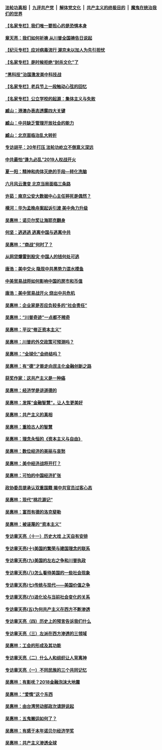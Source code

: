 ####  [法轮功真相](../../../../basic/blob/master/README.md?t=05010831) &nbsp;|&nbsp; [九评共产党](../../../../9ping.md/blob/master/README.md?t=05010831) &nbsp;|&nbsp; [解体党文化](../../../../jtdwh.md/blob/master/README.md?t=05010831)  &nbsp;|&nbsp; [共产主义的终极目的](../../../../gczydzjmd.md/blob/master/README.md?t=05010831) &nbsp;|&nbsp; [魔鬼在统治我们的世界](../../../../mgztzwmdsj.md/blob/master/README.md?t=05010831) 

#### [【名家专栏】我们唯一要担心的是恐惧本身](../pages/nsc423/n12073492.md?t=05010831) 

#### [章天亮：我们如何祈祷 从川普全国祷告日说起](../pages/nsc423/n11944627.md?t=05010831) 

#### [【纪元专栏】应对病毒流行 渥京未以加人为先引担忧](../pages/nsc423/n11875714.md?t=05010831) 

#### [【名家专栏】是时候拒绝“封杀文化”了](../pages/nsc423/n11814093.md?t=05010831) 

#### [“黑科技”治国激发美中科技战](../pages/nsc423/n11638056.md?t=05010831) 

#### [【名家专栏】老兵节上一段触动心弦的回忆](../pages/nsc423/n11646016.md?t=05010831) 

#### [【名家专栏】公立学校的起源：集体主义与失败](../pages/nsc423/n11601833.md?t=05010831) 

#### [臧山：港澳办表态透露四大关键](../pages/nsc423/n11421628.md?t=05010831) 

#### [臧山：中共缺乏管理开放社会的能力](../pages/nsc423/n11407457.md?t=05010831) 

#### [臧山：北京面临治乱大转折](../pages/nsc423/n11406895.md?t=05010831) 

#### [专访胡平：20年打压 法轮功屹立不倒意义深远](../pages/nsc423/n11398800.md?t=05010831) 

#### [中共最怕“逢九必乱”2019人权战开火](../pages/nsc423/n11385248.md?t=05010831) 

#### [夏一阳：精神和肉体灭绝的手段—转化洗脑](../pages/nsc423/n11368250.md?t=05010831) 

#### [六月风云激变 北京当局面临三条路](../pages/nsc423/n11313668.md?t=05010831) 

#### [许茹：南京公安大数据中心主任猝死是偶然？](../pages/nsc423/n11064744.md?t=05010831) 

#### [横河：华为孟晚舟案起诉引渡 美中角力升级](../pages/nsc423/n11027230.md?t=05010831) 

#### [吴惠林：诺贝尔奖让海耶克翻身](../pages/nsc423/n10890049.md?t=05010831) 

#### [何坚：逃逃逃 逃离中国与逃离中共](../pages/nsc423/n10592891.md?t=05010831) 

#### [吴惠林：“商战”何时了？](../pages/nsc423/n10573558.md?t=05010831) 

#### [从网贷爆雷到股灾 中国人的钱何处可逃](../pages/nsc423/n10572800.md?t=05010831) 

#### [唐浩：美中交火 隐现中共黑势力混水摸鱼](../pages/nsc423/n10544040.md?t=05010831) 

#### [中美贸易战将如何影响中国的房市和币值](../pages/nsc423/n10543697.md?t=05010831) 

#### [唐浩：美中贸易战开火 烧出中共危机](../pages/nsc423/n10540126.md?t=05010831) 

#### [吴惠林：企业家是否应负较多的“社会责任”](../pages/nsc423/n10535022.md?t=05010831) 

#### [吴惠林：“川普奇迹”一点都不稀奇](../pages/nsc423/n10512808.md?t=05010831) 

#### [吴惠林：平议“修正资本主义”](../pages/nsc423/n10495724.md?t=05010831) 

#### [吴惠林：川普的外交政策可预测吗？](../pages/nsc423/n10462387.md?t=05010831) 

#### [吴惠林：“全球化”会终结吗？](../pages/nsc423/n10452838.md?t=05010831) 

#### [吴惠林：有“德”才能走向民主化金融创新之路](../pages/nsc423/n10432292.md?t=05010831) 

#### [获奖作家：这共产主义是一种癌](../pages/nsc423/n10431541.md?t=05010831) 

#### [吴惠林：经济学是讲道德的](../pages/nsc423/n10398014.md?t=05010831) 

#### [吴惠林：发挥“金融智慧”，让人生更美好](../pages/nsc423/n10375019.md?t=05010831) 

#### [吴惠林：共产主义的真相](../pages/nsc423/n10351394.md?t=05010831) 

#### [吴惠林：重拾古人的智慧](../pages/nsc423/n10337691.md?t=05010831) 

#### [吴惠林：理念永恒的《资本主义与自由》](../pages/nsc423/n10316274.md?t=05010831) 

#### [吴惠林：数位经济的美丽与哀愁](../pages/nsc423/n10292946.md?t=05010831) 

#### [吴惠林：美中经济战将开打？](../pages/nsc423/n10258825.md?t=05010831) 

#### [吴惠林：可怕的中国经济扩张](../pages/nsc423/n10219147.md?t=05010831) 

#### [政协委员提承认双重国籍 揭中共官员过客心态](../pages/nsc423/n10208809.md?t=05010831) 

#### [吴惠林：现代“桃花源记”](../pages/nsc423/n10185234.md?t=05010831) 

#### [吴惠林：富而有德的洛克斐勒](../pages/nsc423/n10142264.md?t=05010831) 

#### [吴惠林：被诬蔑的“资本主义”](../pages/nsc423/n10124816.md?t=05010831) 

#### [专访章天亮（十一）历史大戏 上天自有安排](../pages/nsc423/n10094905.md?t=05010831) 

#### [专访章天亮(十)美国的繁荣与建国理念的联系](../pages/nsc423/n10094899.md?t=05010831) 

#### [专访章天亮(九)美国的左右之争和川普执政](../pages/nsc423/n10094889.md?t=05010831) 

#### [专访章天亮(八)怎么看待美国的一些社会现象](../pages/nsc423/n10094857.md?t=05010831) 

#### [专访章天亮(七)传统与现代——美国价值之争](../pages/nsc423/n10093140.md?t=05010831) 

#### [专访章天亮(六)进化论与当前社会变化的关系](../pages/nsc423/n10092036.md?t=05010831) 

#### [专访章天亮(五)为何共产主义在西方不断渗透](../pages/nsc423/n10083620.md?t=05010831) 

#### [专访章天亮（四）历史上的预言告诉我们什么](../pages/nsc423/n10083606.md?t=05010831) 

#### [专访章天亮（三）左派在西方渗透的三领域](../pages/nsc423/n10081115.md?t=05010831) 

#### [吴惠林：工会的形成及其功能](../pages/nsc423/n10080633.md?t=05010831) 

#### [专访章天亮（二）什么人和组织让人背离神](../pages/nsc423/n10076637.md?t=05010831) 

#### [专访章天亮（一）不同民族的三个共同记忆](../pages/nsc423/n10074188.md?t=05010831) 

#### [吴惠林：有影呒？2018金融泡沫大地震](../pages/nsc423/n10040534.md?t=05010831) 

#### [吴惠林：“爱情”这个东西](../pages/nsc423/n10019423.md?t=05010831) 

#### [吴惠林：由台湾劳动部政次请辞说起](../pages/nsc423/n9979679.md?t=05010831) 

#### [吴惠林：五鬼搬运如何了？](../pages/nsc423/n9925338.md?t=05010831) 

#### [吴惠林：有感于本年诺贝尔经济学奖](../pages/nsc423/n9871883.md?t=05010831) 

#### [吴惠林：共产主义渗透全球](../pages/nsc423/n9812748.md?t=05010831) 

